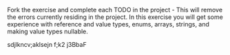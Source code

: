 Fork the exercise and complete each TODO in the project - This will remove the errors currently residing in the project.  In this exercise you will get some experience with reference and value types, enums, arrays, strings, and making value types nullable.

sdjlkncv;aklsejn f;k2	 j3BbaF